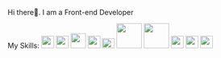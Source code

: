 Hi there👋. I am a Front-end Developer

My Skills: 
<code><img src="https://cdn.pixabay.com/photo/2017/08/05/11/16/logo-2582748_1280.png" width="25px"/></code>
<code><img src="https://cdn.pixabay.com/photo/2017/08/05/11/16/logo-2582747_1280.png" width="25px"/></code>
<code><img src="https://cdn.pixabay.com/photo/2017/03/30/17/41/javascript-2189147_1280.png" width="30px"/></code>
<code><img src="https://cdn4.iconfinder.com/data/icons/logos-3/600/React.js_logo-512.png" width="25px"/></code>
<code><img src="https://upload.wikimedia.org/wikipedia/commons/thumb/d/d5/Tailwind_CSS_Logo.svg/2560px-Tailwind_CSS_Logo.svg.png" width="25px" height="20px"/></code>
<code><img src="https://logos-world.net/wp-content/uploads/2021/02/Trello-Logo.png" width="50px"/></code>
<code><img src="https://www.freepnglogos.com/uploads/microsoft-office-png-logo/microsoft-office-2013-emblem-png-logo-12.png" width="50px"/></code>
<code><img src="https://cdn.pixabay.com/photo/2017/08/05/11/16/logo-2582748_1280.png" width="25px"/></code>
<code><img src="https://cdn.pixabay.com/photo/2017/08/05/11/16/logo-2582748_1280.png" width="25px"/></code>
<code><img src="https://cdn.pixabay.com/photo/2017/08/05/11/16/logo-2582748_1280.png" width="25px"/></code>
